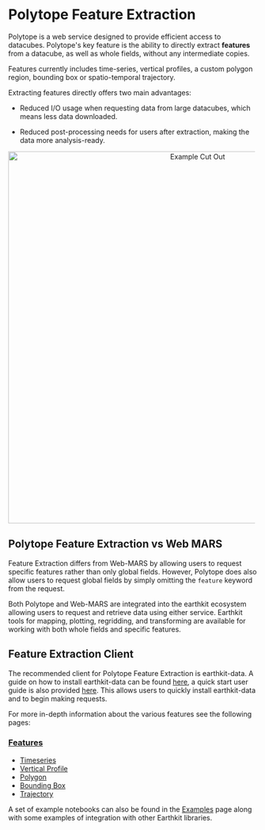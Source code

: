 # Polytope Feature Extraction

Polytope is a web service designed to provide efficient access to datacubes. Polytope's key feature is the ability to directly extract **features** from a datacube, as well as whole fields, without any intermediate copies.

Features currently includes time-series, vertical profiles, a custom polygon region, bounding box or spatio-temporal trajectory.

Extracting features directly offers two main advantages:

- Reduced I/O usage when requesting data from large datacubes, which means less data downloaded.

- Reduced post-processing needs for users after extraction, making the data more analysis-ready.

<div style="text-align:center">
<p style="float: middle; margin: 0 5px 0 0px;">
    <img src="../../images/polytope_feature.png" alt="Example Cut Out" width="750"/>
</p>
</div>

## Polytope Feature Extraction vs Web MARS

Feature Extraction differs from Web-MARS by allowing users to request specific features rather than only global fields. However, Polytope does also allow users to request global fields by simply omitting the `feature` keyword from the request. 

Both Polytope and Web-MARS are integrated into the earthkit ecosystem allowing users to request and retrieve data using either service. Earthkit tools for mapping, plotting, regridding, and transforming are available for working with both whole fields and specific features.

## Feature Extraction Client

The recommended client for Polytope Feature Extraction is earthkit-data. A guide on how to install earthkit-data can be found <a href="../Installation">here</a>, a quick start user guide is also provided <a href="../Quick_Start">here</a>. This allows users to quickly install earthkit-data and to begin making requests.

For more in-depth information about the various features see the following pages:

### <a href="../Features/feature">Features</a>
  - <a href="../Features/timeseries">Timeseries</a>
  - <a href="../Features/vertical_profile">Vertical Profile</a>
  - <a href="../Features/polygon">Polygon</a>
  - <a href="../Features/boundingbox">Bounding Box</a>
  - <a href="../Features/trajectory">Trajectory</a>

<!-- A design document on the general principles of how requests can be generated can also be found <a href="../Design_Doc">here</a>. -->

A set of example notebooks can also be found in the <a href="../Examples/index">Examples</a> page along with some examples of integration with other Earthkit libraries.